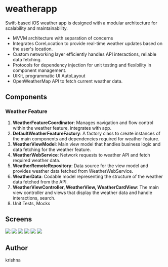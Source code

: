 # weatherapp

Swift-based iOS weather app is designed with a modular architecture for scalability and
 maintainability.

- MVVM architecture with separation of concerns
- Integrates CoreLocation to provide real-time weather updates based on the user's location.
- Custom networking layer efficiently handles API interactions, reliable data fetching.
- Protocols for dependency injection for unit testing and flexibility in component management.
- UIKit, programmatic UI AutoLayout
- OpenWeatherMap API to fetch current weather data.

## Components

### Weather Feature

1. **WeatherFeatureCoordinator**: Manages navigation and flow control within the weather feature, integrates with app.
2. **DefaultWeatherFeatureFactory**: A factory class to create instances of the main components and dependencies required for weather feature.
3. **WeatherViewModel**: Main view model that handles business logic and data fetching for the weather feature.
4. **WeatherWebService**: Network requests to weather API and fetch required weather data.
5. **WeatherRemoteRepository**: Data source for the view model and provides weather data fetched from WeatherWebService.
6. **WeatherData**: Codable model representing the structure of the weather data fetched from the API.
7. **WeatherViewController, WeatherView, WeatherCardView**: The main view controller and views that display the weather data and handle interactions, search.
8. Unit Tests, Mocks

## Screens

![](1.png)
![](2.png)
![](3.png)
![](4.png)
![](5.png)
![](6.png)

## Author

krishna
